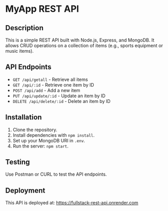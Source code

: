 # MyApp REST API

## Description
This is a simple REST API built with Node.js, Express, and MongoDB. It allows CRUD operations on a collection of items (e.g., sports equipment or music items).

## API Endpoints
- `GET /api/getall` - Retrieve all items
- `GET /api/:id` - Retrieve one item by ID
- `POST /api/add` - Add a new item
- `PUT /api/update/:id` - Update an item by ID
- `DELETE /api/delete/:id` - Delete an item by ID

## Installation
1. Clone the repository.
2. Install dependencies with `npm install`.
3. Set up your MongoDB URI in `.env`.
4. Run the server: `npm start`.

## Testing
Use Postman or CURL to test the API endpoints.

## Deployment
This API is deployed at: https://fullstack-rest-api.onrender.com

